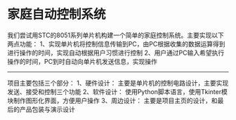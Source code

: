 家庭自动控制系统
======================

我们尝试用STC的8051系列单片机构建一个简单的家庭控制系统。主要实现以下两点功能：
1、实现单片机将控制信息传输到PC，由PC根据收集的数据运算得到进行操作的时间，实现自动根据用户习惯进行控制
2、用户通过PC输入希望执行操作的时间，PC到时自动向单片机发送信息，实现操作

--------------------------------------------------------------------------------------------------------

项目主要包括三个部分：
1、硬件设计：
  主要是单片机的控制电路设计，主要实现发送、接受和控制三个功能
2、软件设计：
  使用Python脚本语言，使用Tkinter模块制作图形化界面，方便用户操作
3、周边设计：
  主要是项目主页的设计，和最后的产品包装与演示设计

